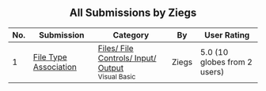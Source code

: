 ﻿<div align="center">

## All Submissions by Ziegs

</div>

No.  | Submission | Category | By   | User Rating
---- | ---------- | -------- | ---- | -----------
1 | [File Type Association<br />](https://github.com/Planet-Source-Code/ziegs-file-type-association__1-14381) | [Files/ File Controls/ Input/ Output<br /><sup>Visual Basic</sup>](../ByCategory/files-file-controls-input-output__1-3.md) | Ziegs | 5.0 (10 globes from 2 users)
